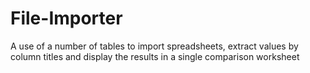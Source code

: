 # File-Importer
A use of a number of tables to import spreadsheets, extract values by column titles and display the results in a single comparison worksheet
